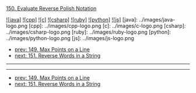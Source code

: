 [150. Evaluate Reverse Polish Notation](https://leetcode.com/problems/evaluate-reverse-polish-notation/)

[![java]](../java/150-evaluate-reverse-polish-notation.md)
[![cpp]](../cpp/150-evaluate-reverse-polish-notation.md)
[![c]](../c/150-evaluate-reverse-polish-notation.md)
[![csharp]](../csharp/150-evaluate-reverse-polish-notation.md)
[![ruby]](../ruby/150-evaluate-reverse-polish-notation.md)
[![python]](../python/150-evaluate-reverse-polish-notation.md)
[![js]](../js/150-evaluate-reverse-polish-notation.md)
[java]: ../images/java-logo.png
[cpp]: ../images/cpp-logo.png
[c]: ../images/c-logo.png
[csharp]: ../images/csharp-logo.png
[ruby]: ../images/ruby-logo.png
[python]: ../images/python-logo.png
[js]: ../images/js-logo.png

- [prev: 149. Max Points on a Line](149-max-points-on-a-line.md)
- [next: 151. Reverse Words in a String](151-reverse-words-in-a-string.md)

---


---

- [prev: 149. Max Points on a Line](149-max-points-on-a-line.md)
- [next: 151. Reverse Words in a String](151-reverse-words-in-a-string.md)
